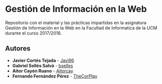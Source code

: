 # Gestión de Información en la Web
Repositorio con el material y las prácticas impartidas en la asignatura Gestión de Información en la Web en la Facultad de Informatica de la UCM durante el curso 2017/2018.

## Autores
* **Javier Cortés Tejada** - [Javi96](https://github.com/Javi96)
* **Gabriel Sellés Salvá** - [bselles](https://github.com/bselles)
* **Aitor Cayón Ruano** - [Aitorcay](https://github.com/Aitorcay)
* **Fernando Fernández Pérez** - [TheCorPlay](https://github.com/TheCorPlay)
